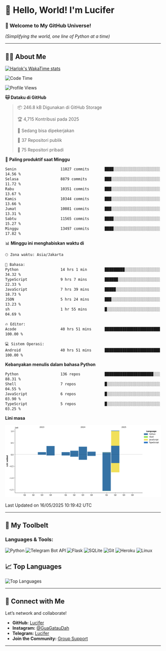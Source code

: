 # 👋 Hello, World! I'm Lucifer 

### 🚀 Welcome to My GitHub Universe!  
*(Simplifying the world, one line of Python at a time)*  

---

## 🧑‍💻 About Me


[![Harlok's WakaTime stats](https://github-readme-stats.vercel.app/api/wakatime?username=LuciferReborns)](https://github.com/jonesroot/github-readme-stats)


<!--START_SECTION:waka-->
![Code Time](http://img.shields.io/badge/Code%20Time-194%20hrs%2050%20mins-blue)

![Profile Views](http://img.shields.io/badge/Profil%20dilihat-11-blue)

**🐱 Dataku di GitHub** 

> 📦 246.8 kB Digunakan di GitHub Storage 
 > 
> 🏆 4,715 Kontribusi pada 2025
 > 
> 💼 Sedang bisa dipekerjakan
 > 
> 📜 37 Repositori publik 
 > 
> 🔑 75 Repositori pribadi 
 > 
📅 **Paling produktif saat Minggu** 

```text
Senin                    11027 commits       ████░░░░░░░░░░░░░░░░░░░░░   14.56 % 
Selasa                   8879 commits        ███░░░░░░░░░░░░░░░░░░░░░░   11.72 % 
Rabu                     10351 commits       ███░░░░░░░░░░░░░░░░░░░░░░   13.67 % 
Kamis                    10344 commits       ███░░░░░░░░░░░░░░░░░░░░░░   13.66 % 
Jumat                    10081 commits       ███░░░░░░░░░░░░░░░░░░░░░░   13.31 % 
Sabtu                    11565 commits       ████░░░░░░░░░░░░░░░░░░░░░   15.27 % 
Minggu                   13497 commits       ████░░░░░░░░░░░░░░░░░░░░░   17.82 % 
```


📊 **Minggu ini menghabiskan waktu di** 

```text
🕑︎ Zona waktu: Asia/Jakarta

💬 Bahasa: 
Python                   14 hrs 1 min        █████████░░░░░░░░░░░░░░░░   34.32 % 
TypeScript               9 hrs 7 mins        ██████░░░░░░░░░░░░░░░░░░░   22.33 % 
JavaScript               7 hrs 39 mins       █████░░░░░░░░░░░░░░░░░░░░   18.73 % 
JSON                     5 hrs 24 mins       ███░░░░░░░░░░░░░░░░░░░░░░   13.23 % 
sh                       1 hr 55 mins        █░░░░░░░░░░░░░░░░░░░░░░░░   04.69 % 

🔥 Editor: 
Acode                    40 hrs 51 mins      █████████████████████████   100.00 % 

💻 Sistem Operasi: 
Android                  40 hrs 51 mins      █████████████████████████   100.00 % 
```

**Kebanyakan menulis dalam bahasa Python** 

```text
Python                   136 repos           ██████████████████████░░░   88.31 % 
Shell                    7 repos             █░░░░░░░░░░░░░░░░░░░░░░░░   04.55 % 
JavaScript               6 repos             █░░░░░░░░░░░░░░░░░░░░░░░░   03.90 % 
TypeScript               5 repos             █░░░░░░░░░░░░░░░░░░░░░░░░   03.25 % 
```



**Lini masa**

![Lines of Code chart](https://raw.githubusercontent.com/jonesroot/jonesroot/main/assets/bar_graph.png)


 Last Updated on 16/05/2025 10:19:42 UTC
<!--END_SECTION:waka-->

---


## 🧰 My Toolbelt  

### Languages & Tools:  
![Python](https://img.shields.io/badge/-Python-3776AB?style=flat-square&logo=python&logoColor=white) ![Telegram Bot API](https://img.shields.io/badge/-Telegram%20Bot%20API-2CA5E0?style=flat-square&logo=telegram&logoColor=white) ![Flask](https://img.shields.io/badge/-Flask-000000?style=flat-square&logo=flask&logoColor=white) ![SQLite](https://img.shields.io/badge/-SQLite-003B57?style=flat-square&logo=sqlite&logoColor=white) ![Git](https://img.shields.io/badge/-Git-F05032?style=flat-square&logo=git&logoColor=white) ![Heroku](https://img.shields.io/badge/-Heroku-430098?style=flat-square&logo=heroku&logoColor=white) ![Linux](https://img.shields.io/badge/-Linux-FCC624?style=flat-square&logo=linux&logoColor=black)  


## 📈 Top Languages

![Top Languages](https://github-readme-stats.vercel.app/api/top-langs/?username=jonesroot&layout=compact&theme=tokyonight)  

---


## 🔗 Connect with Me  

Let’s network and collaborate!  
- **GitHub:** [Lucifer](https://github.com/jonesroot/jonesroot/blob/main/README.md)  
- **Instagram:** [@GuaGatauDah](https://instagram.com/guagataudah)  
- **Telegram:** [Lucifer](https://t.me/LuciferReborns)  
- **Join the Community:** [Group Support](https://t.me/GokilSupport)

---
